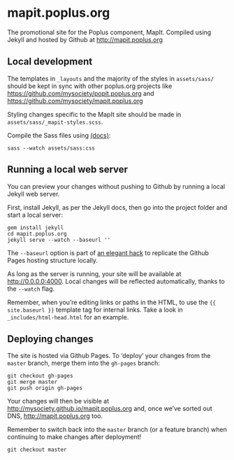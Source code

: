 # mapit.poplus.org

The promotional site for the Poplus component, MapIt. Compiled using Jekyll and hosted by Github at http://mapit.poplus.org

## Local development

The templates in `_layouts` and the majority of the styles in `assets/sass/` should be kept in sync with other poplus.org projects like https://github.com/mysociety/popit.poplus.org and https://github.com/mysociety/mapit.poplus.org

Styling changes specific to the MapIt site should be made in `assets/sass/_mapit-styles.scss`.

Compile the Sass files using [(docs)](http://sass-lang.com/documentation/file.SASS_REFERENCE.html#using_sass):

```shell
sass --watch assets/sass:css
```

## Running a local web server

You can preview your changes without pushing to Github by running a local Jekyll web server.

First, install Jekyll, as per the Jekyll docs, then go into the project folder and start a local server:

```shell
gem install jekyll
cd mapit.poplus.org
jekyll serve --watch --baseurl ''
```

The `--baseurl` option is part of [an elegant hack](http://jekyllrb.com/docs/github-pages/#project_page_url_structure) to replicate the Github Pages hosting structure locally.

As long as the server is running, your site will be available at http://0.0.0.0:4000. Local changes will be reflected automatically, thanks to the `--watch` flag.

Remember, when you’re editing links or paths in the HTML, to use the `{{ site.baseurl }}` template tag for internal links. Take a look in `_includes/html-head.html` for an example.

## Deploying changes

The site is hosted via Github Pages. To ‘deploy’ your changes from the `master` branch, merge them into the `gh-pages` branch:

```shell
git checkout gh-pages
git merge master
git push origin gh-pages
```

Your changes will then be visible at http://mysociety.github.io/mapit.poplus.org and, once we’ve sorted out DNS, http://mapit.poplus.org too.

Remember to switch back into the `master` branch (or a feature branch) when continuing to make changes after deployment!

```shell
git checkout master
```
